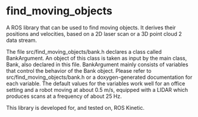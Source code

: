# find_moving_objects

A ROS library that can be used to find moving objects. It derives their positions and velocities,
based on a 2D laser scan or a 3D point cloud 2 data stream.

The file src/find_moving_objects/bank.h declares a class called BankArgument. An object of this 
class is taken as input by the main class, Bank, also declared in this file. BankArgument mainly 
consists of variables that control the behavior of the Bank object. Please refer to 
src/find_moving_objects/bank.h or a doxygen-generated documentation for each variable. The default
values for the variables work well for an office setting and a robot moving at about 0.5 m/s, 
equipped with a LIDAR which produces scans at a frequency of about 25 Hz.

This library is developed for, and tested on, ROS Kinetic.
